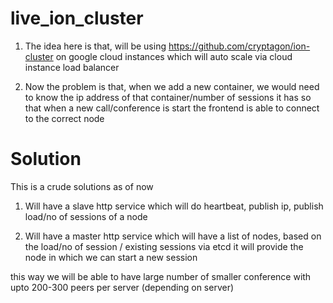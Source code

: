 # live_ion_cluster

1) The idea here is that, will be using https://github.com/cryptagon/ion-cluster on google cloud instances which will auto scale via cloud instance load balancer

2) Now the problem is that, when we add a new container, we would need to know the ip address of that container/number of sessions it has so that when a new call/conference
is start the frontend is able to connect to the correct node

Solution 
================

This is a crude solutions as of now

1) Will have a slave http service which will do  heartbeat, publish ip, publish load/no of sessions of a node

2) Will have a master http service which will have a list of nodes, based on the load/no of session / existing sessions via etcd it will provide 
the node in which we can start a new session

this way we will be able to have large number of smaller conference with upto 200-300 peers per server (depending on server)
